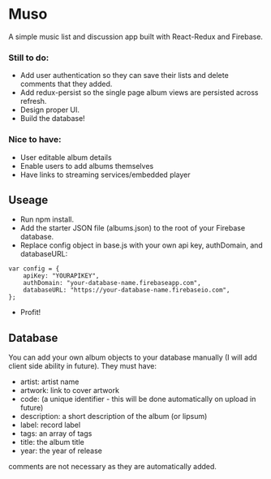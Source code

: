 # Muso

A simple music list and discussion app built with React-Redux and Firebase.

### Still to do:

- Add user authentication so they can save their lists and delete comments that they added.
- Add redux-persist so the single page album views are persisted across refresh.
- Design proper UI.
- Build the database!

### Nice to have:

- User editable album details
- Enable users to add albums themselves
- Have links to streaming services/embedded player

## Useage

- Run npm install.
- Add the starter JSON file (albums.json) to the root of your Firebase database.
- Replace config object in base.js with your own api key, authDomain, and databaseURL:

~~~
var config = {
    apiKey: "YOURAPIKEY",
    authDomain: "your-database-name.firebaseapp.com",
    databaseURL: "https://your-database-name.firebaseio.com",
};
~~~
- Profit!

## Database

You can add your own album objects to your database manually (I will add client side ability in future). They must have: 

- artist: artist name
- artwork: link to cover artwork
- code: (a unique identifier - this will be done automatically on upload in future)
- description: a short description of the album (or lipsum)
- label: record label
- tags: an array of tags
- title: the album title
- year: the year of release

comments are not necessary as they are automatically added.

